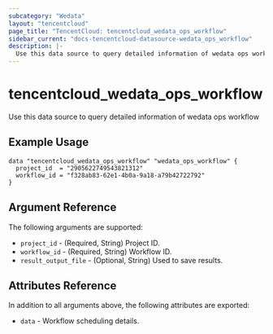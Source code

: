 ```yaml
---
subcategory: "Wedata"
layout: "tencentcloud"
page_title: "TencentCloud: tencentcloud_wedata_ops_workflow"
sidebar_current: "docs-tencentcloud-datasource-wedata_ops_workflow"
description: |-
  Use this data source to query detailed information of wedata ops workflow
---
```


# tencentcloud_wedata_ops_workflow

Use this data source to query detailed information of wedata ops workflow

## Example Usage

```hcl
data "tencentcloud_wedata_ops_workflow" "wedata_ops_workflow" {
  project_id  = "2905622749543821312"
  workflow_id = "f328ab83-62e1-4b0a-9a18-a79b42722792"
}
```

## Argument Reference

The following arguments are supported:

* `project_id` - (Required, String) Project ID.
* `workflow_id` - (Required, String) Workflow ID.
* `result_output_file` - (Optional, String) Used to save results.

## Attributes Reference

In addition to all arguments above, the following attributes are exported:

* `data` - Workflow scheduling details.


